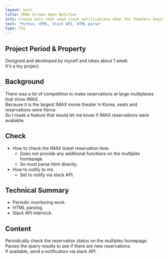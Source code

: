 ```yaml
---
layout: post
title: IMAX Screen Open Notifier
info: Create bots that send slack notifications when the theaters begin to book.
tech: "Python, HTML, Slack API, HTML parse"
type: Toy
---
```


## Project Period & Property
Designed and developed by myself and takes about 1 week.  
It's a toy project.  


## Background
There was a lot of competition to make reservations at large multiplexes that show IMAX.  
Because it is the largest IMAX movie theater in Korea, seats and reservations were fierce.  
So I made a feature that would let me know if IMAX reservations were avaliable.  


## Check
- How to check the IMAX ticket reservation time.
  - Does not provide any additional functions on the multiplex homepage.
  - So must parse html directly.
- How to notify to me.
  - Set to notify via slack API.


## Technical Summary
- Periodic monitoring work.
- HTML parsing.
- Slack API interlock.


## Content
Periodically check the reservation status on the multiplex homepage.  
Parses the query results to see if there are new reservations.  
If available, send a notification via slack API.  
